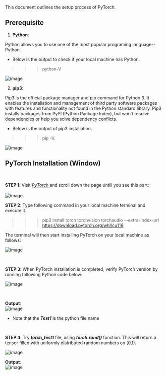 This document outlines the setup process of PyTorch.

## Prerequisite

1) **Python**: 

Python allows you to use one of the most popular programing language--Python. 

* Below is the output to check if your local machine has Python.

>>> python-V  

![image](https://user-images.githubusercontent.com/60185619/197435718-f11ec452-8fd4-4010-b98d-9ebb7a28199d.png)

2) **pip3**: 

Pip3 is the official package manager and pip command for Python 3. It enables the installation and management of third party software packages with features and functionality not found in the Python standard library. Pip3 installs packages from PyPI (Python Package Index), but won’t resolve dependencies or help you solve dependency conflicts.


* Below is the output of pip3 installation.

>>> pip -V.

![image](https://user-images.githubusercontent.com/60185619/197435625-4363b099-f6eb-4f7e-b046-a688ae2fe97f.png)
<br/>

## PyTorch Installation (Window)

<br/>

**STEP 1**: Visit <a href="https://pytorch.org/"> *PyTorch* </a> and scroll down the page untill you see this part:  <br/><br/>
![image](https://user-images.githubusercontent.com/60185619/197436167-33508e07-cff1-4b9b-8c48-c022ad3590ad.png)
<br/>

**STEP 2**: Type following command in your local machine terminal and execute it.

>>> pip3 install torch torchvision torchaudio --extra-index-url https://download.pytorch.org/whl/cu116 

The terminal will then start installing PyTorch on your local machine as follows: 

![image](https://user-images.githubusercontent.com/60185619/197436619-0cf836d6-1cc4-4d6c-9108-f8828bc1db0c.png)

<br/>

**STEP 3**: When PyTorch installation is completed, verify PyTorch version by running following Python code below:
<br/>

![image](https://user-images.githubusercontent.com/60185619/197438057-3b585476-633a-4f49-8572-79409173328f.png)

<br/>

**Output**: <br/>
![image](https://user-images.githubusercontent.com/60185619/197438226-48108d79-e337-41d5-bac4-c6fcbabf97b1.png) <br/>

* Note that the ***Test1*** is the python file name

<br/>

**STEP 4**: Try ***torch_test1*** file, using ***torch.rand()*** function. This will return a tensor filled with uniformly distributed random numbers on [0,1).

![image](https://user-images.githubusercontent.com/60185619/197672279-2dde6f15-fd2e-4fab-895d-a192dc56badf.png)

**Output**:  <br/>
![image](https://user-images.githubusercontent.com/60185619/197672532-c2eaee33-f7c9-4d97-bc8f-bbe6fa1c7752.png)


























